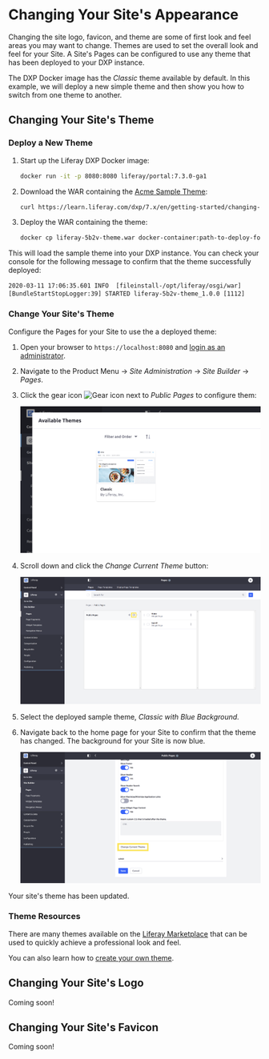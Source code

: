 # Changing Your Site's Appearance

Changing the site logo, favicon, and theme are some of first look and feel areas you may want to change. Themes are used to set the overall look and feel for your Site. A Site's Pages can be configured to use any theme that has been deployed to your DXP instance.

The DXP Docker image has the _Classic_ theme available by default. In this example, we will deploy a new simple theme and then show you how to switch from one theme to another.

## Changing Your Site's Theme

### Deploy a New Theme

1. Start up the Liferay DXP Docker image:

    ```bash
    docker run -it -p 8080:8080 liferay/portal:7.3.0-ga1
    ```

1. Download the WAR containing the [Acme Sample Theme](./liferay-5b2v-theme.war):

    ```bash
    curl https://learn.liferay.com/dxp/7.x/en/getting-started/changing-your-sites-appearance/liferay-5b2v-theme.war -O
    ```

1. Deploy the WAR containing the theme:

    <!-- ./gradlew deploy -Ddeploy.docker.container.id=$(docker ps -lq) -->

    ```bash
    docker cp liferay-5b2v-theme.war docker-container:path-to-deploy-folder
    ```

This will load the sample theme into your DXP instance. You can check your console for the following message to confirm that the theme successfully deployed:

```
2020-03-11 17:06:35.601 INFO  [fileinstall-/opt/liferay/osgi/war][BundleStartStopLogger:39] STARTED liferay-5b2v-theme_1.0.0 [1112]
```

### Change Your Site's Theme

Configure the Pages for your Site to use the a deployed theme:

1. Open your browser to `https://localhost:8080` and [login as an administrator](./introduction-to-the-admin-account.md).

1. Navigate to the Product Menu → _Site Administration_ → _Site Builder_ → _Pages_.

1. Click the gear icon ![Gear icon](../images/icon-control-menu-gear.png) next to _Public Pages_ to configure them:

    ![Open the Pages screen to configure your Public Pages.](./changing-your-sites-appearance/images/01.png)

1. Scroll down and click the _Change Current Theme_ button:

    ![Click Change Current Theme to select a new theme for your Public Pages.](./changing-your-sites-appearance/images/02.png)

1. Select the deployed sample theme, _Classic with Blue Background._

1. Navigate back to the home page for your Site to confirm that the theme has changed. The background for your Site is now blue.

    ![The home page has a different color background after changing the theme.](./changing-your-sites-appearance/images/03.png)

Your site's theme has been updated.

### Theme Resources

There are many themes available on the [Liferay Marketplace](../advanced-installation-and-upgrades/01-installing-liferay-dxp/10-setting-up-marketplace.md) that can be used to quickly achieve a professional look and feel.

You can also learn how to [create your own theme](../site-building/README.md).

## Changing Your Site's Logo

Coming soon!

## Changing Your Site's Favicon

Coming soon!
